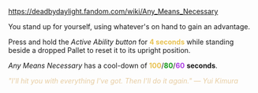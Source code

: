 https://deadbydaylight.fandom.com/wiki/Any_Means_Necessary

<p>You stand up for yourself, using whatever's on hand to gain an advantage.
<p>Press and hold the <i>Active Ability button</i> for <b><span class="clr clr2" style="color: #e8c252 ;">4 seconds</span></b> while standing beside a dropped Pallet  to reset it to its upright position.
</p><p><i>Any Means Necessary</i> has a cool-down of <span class="clr" style="color: #e8c252;"><b>100</b></span>/<span class="clr" style="color: #199b1e;"><b>80</b></span>/<span class="clr" style="color: #ac3ee3;"><b>60</b></span> <b>seconds</b>.
</p><p><i><span class="clr clr9" style="color: #e7cda2 ;">"I'll hit you with everything I've got. Then I'll do it again." — Yui Kimura</span></i>
</p>
</p>